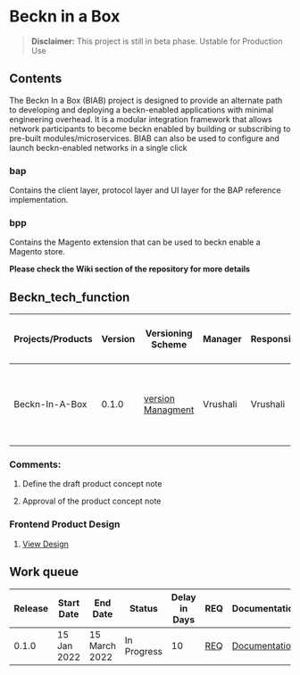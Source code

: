 # Beckn in a Box
> **Disclaimer:** This project is still in beta phase. Ustable for Production Use

## Contents
The Beckn In a Box (BIAB) project is designed to provide an alternate path to developing and deploying a beckn-enabled applications with minimal engineering overhead. It is a modular integration framework that allows network participants to become beckn enabled by building or subscribing to pre-built modules/microservices. BIAB can also be used to configure and launch beckn-enabled networks in a single click
### bap
Contains the client layer, protocol layer and UI layer for the BAP reference implementation.

### bpp
Contains the Magento extension that can be used to beckn enable a Magento store.

**Please check the Wiki section of the repository for more details**

## Beckn_tech_function

|Projects/Products|Version|Versioning Scheme|Manager|Responsible|Accountable|Consulted|Informed|Last update|Last updated date|Next upcoming release date|
|-----------------|-------|-----------------|-------|-----------|-----------|---------|--------|-----------|-----------------|--------------------------
|Beckn-In-A-Box|0.1.0|[version Managment](https://docs.google.com/document/d/1HjXV4W2STirMUa2_L8bGWB0ORn9SeYRvJSyUPbntbXY/edit#heading=h.b06d3jp4draa)|Vrushali|Vrushali|Vrushali|Enterprise Minds, Indglobal|General Public|BIAB retail BAP functionality testing done. Bug fixing is in progress|20 Jan 2022|15/03/2022

### Comments:

1. Define the draft product concept note 

2. Approval of the product concept note

### Frontend Product Design
1. [View Design](https://app.uizard.io/p/5d29aa0b)

## Work queue
|Release|Start Date|End Date|Status|Delay in Days|REQ|Documentation|Code|Logs
|-------|----------|--------|------|-------------|---|-------------|----|----
|0.1.0|15 Jan 2022|15 March 2022|In Progress|10|[REQ](https://github.com/beckn/beckn-in-a-box)|[Documentation](https://github.com/beckn/beckn-in-a-box/wiki)|[Code](https://github.com/beckn/beckn-in-a-box)|

